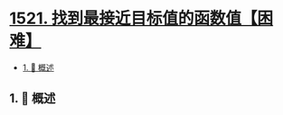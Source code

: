 # [1521. 找到最接近目标值的函数值【困难】](https://github.com/tnotesjs/TNotes.leetcode/tree/main/notes/1521.%20%E6%89%BE%E5%88%B0%E6%9C%80%E6%8E%A5%E8%BF%91%E7%9B%AE%E6%A0%87%E5%80%BC%E7%9A%84%E5%87%BD%E6%95%B0%E5%80%BC%E3%80%90%E5%9B%B0%E9%9A%BE%E3%80%91)

<!-- region:toc -->

- [1. 📝 概述](#1--概述)

<!-- endregion:toc -->

## 1. 📝 概述
